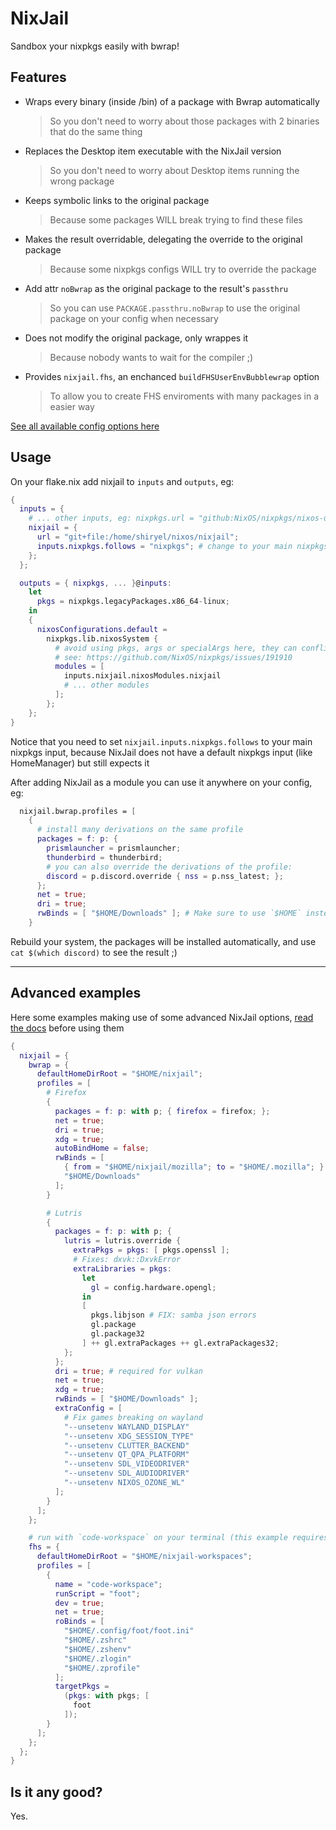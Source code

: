 # NixJail 
Sandbox your nixpkgs easily with bwrap!

## Features

- Wraps every binary (inside /bin) of a package with Bwrap automatically  
  > So you don't need to worry about those packages with 2 binaries that do the same thing
- Replaces the Desktop item executable with the NixJail version  
  > So you don't need to worry about Desktop items running the wrong package
- Keeps symbolic links to the original package  
  > Because some packages WILL break trying to find these files
- Makes the result overridable, delegating the override to the original package    
  > Because some nixpkgs configs WILL try to override the package
- Add attr `noBwrap` as the original package to the result's `passthru`  
  > So you can use `PACKAGE.passthru.noBwrap` to use the original package on your config when necessary
- Does not modify the original package, only wrappes it  
  > Because nobody wants to wait for the compiler ;)
- Provides `nixjail.fhs`, an enchanced `buildFHSUserEnvBubblewrap` option
  > To allow you to create FHS enviroments with many packages in a easier way

[See all available config options here](https://shiryel.github.io/nixjail)

## Usage

On your flake.nix add nixjail to `inputs` and `outputs`, eg:
```nix
{
  inputs = {
    # ... other inputs, eg: nixpkgs.url = "github:NixOS/nixpkgs/nixos-unstable";
    nixjail = {
      url = "git+file:/home/shiryel/nixos/nixjail";
      inputs.nixpkgs.follows = "nixpkgs"; # change to your main nixpkgs input name
    };
  };

  outputs = { nixpkgs, ... }@inputs:
    let
      pkgs = nixpkgs.legacyPackages.x86_64-linux;
    in
    {
      nixosConfigurations.default =
        nixpkgs.lib.nixosSystem {
          # avoid using pkgs, args or specialArgs here, they can conflict with nixpkgs.(...) inside modules
          # see: https://github.com/NixOS/nixpkgs/issues/191910
          modules = [
            inputs.nixjail.nixosModules.nixjail
            # ... other modules
          ];
        };
    };
}
```
Notice that you need to set `nixjail.inputs.nixpkgs.follows` to your main nixpkgs input, because NixJail does not have a default nixpkgs input (like HomeManager) but still expects it

After adding NixJail as a module you can use it anywhere on your config, eg:
```nix
  nixjail.bwrap.profiles = [
    {
      # install many derivations on the same profile
      packages = f: p: {
        prismlauncher = prismlauncher;
        thunderbird = thunderbird;
        # you can also override the derivations of the profile:
        discord = p.discord.override { nss = p.nss_latest; };
      };
      net = true;
      dri = true;
      rwBinds = [ "$HOME/Downloads" ]; # Make sure to use `$HOME` instead of `~`
    }
```
Rebuild your system, the packages will be installed automatically, and use `cat $(which discord)` to see the result ;)

---

## Advanced examples

Here some examples making use of some advanced NixJail options, [read the docs](https://shiryel.github.io/nixjail) before using them

```nix
{
  nixjail = {
    bwrap = {
      defaultHomeDirRoot = "$HOME/nixjail";
      profiles = [
        # Firefox
        {
          packages = f: p: with p; { firefox = firefox; };
          net = true;
          dri = true;
          xdg = true;
          autoBindHome = false;
          rwBinds = [
            { from = "$HOME/nixjail/mozilla"; to = "$HOME/.mozilla"; }
            "$HOME/Downloads"
          ];
        }

        # Lutris
        {
          packages = f: p: with p; {
            lutris = lutris.override {
              extraPkgs = pkgs: [ pkgs.openssl ];
              # Fixes: dxvk::DxvkError
              extraLibraries = pkgs:
                let
                  gl = config.hardware.opengl;
                in
                [
                  pkgs.libjson # FIX: samba json errors
                  gl.package
                  gl.package32
                ] ++ gl.extraPackages ++ gl.extraPackages32;
            };
          };
          dri = true; # required for vulkan
          net = true;
          xdg = true;
          rwBinds = [ "$HOME/Downloads" ];
          extraConfig = [
            # Fix games breaking on wayland
            "--unsetenv WAYLAND_DISPLAY"
            "--unsetenv XDG_SESSION_TYPE"
            "--unsetenv CLUTTER_BACKEND"
            "--unsetenv QT_QPA_PLATFORM"
            "--unsetenv SDL_VIDEODRIVER"
            "--unsetenv SDL_AUDIODRIVER"
            "--unsetenv NIXOS_OZONE_WL"
          ];
        }
      ];
    };

    # run with `code-workspace` on your terminal (this example requires zsh and wayland)
    fhs = {
      defaultHomeDirRoot = "$HOME/nixjail-workspaces";
      profiles = [
        {
          name = "code-workspace";
          runScript = "foot";
          dev = true;
          net = true;
          roBinds = [
            "$HOME/.config/foot/foot.ini"
            "$HOME/.zshrc"
            "$HOME/.zshenv"
            "$HOME/.zlogin"
            "$HOME/.zprofile"
          ];
          targetPkgs =
            (pkgs: with pkgs; [
              foot
            ]);
        }
      ];
    };
  };
}
```

## Is it any good?
Yes.
